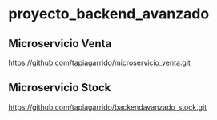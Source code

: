 # proyecto_backend_avanzado

## Microservicio Venta
https://github.com/tapiagarrido/microservicio_venta.git

## Microservicio Stock
https://github.com/tapiagarrido/backendavanzado_stock.git
